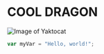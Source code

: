 # COOL DRAGON
![Image of Yaktocat](https://octodex.github.com/images/yaktocat.png)

``` javascript
var myVar = "Hello, world!";
```
